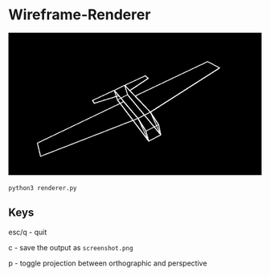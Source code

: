 # Wireframe-Renderer

![Sample output](./screenshot.png)
```
python3 renderer.py
```
## Keys

esc/q - quit

c - save the output as `screenshot.png`

p - toggle projection between orthographic and perspective
